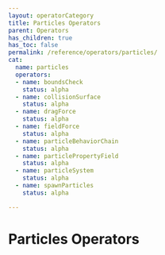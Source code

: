 ```yaml
---
layout: operatorCategory
title: Particles Operators
parent: Operators
has_children: true
has_toc: false
permalink: /reference/operators/particles/
cat:
  name: particles
  operators:
  - name: boundsCheck
    status: alpha
  - name: collisionSurface
    status: alpha
  - name: dragForce
    status: alpha
  - name: fieldForce
    status: alpha
  - name: particleBehaviorChain
    status: alpha
  - name: particlePropertyField
    status: alpha
  - name: particleSystem
    status: alpha
  - name: spawnParticles
    status: alpha

---
```


# Particles Operators
